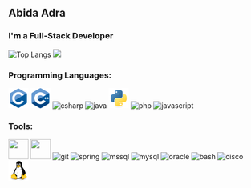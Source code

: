 ## Abida Adra
### I'm a Full-Stack Developer

 ![Top Langs](https://github-readme-stats.vercel.app/api/top-langs/?username=abidaadra&hide=javascript,css,scss,html&theme=neon)
 ![](https://github-readme-stats.vercel.app/api?username=abidaadra&show_icons=true&hide=contribs,prs&cache_seconds=86400&theme=neon)

<h3 align="left">Programming Languages:</h3>
<p align="left">
<img src="https://raw.githubusercontent.com/devicons/devicon/master/icons/c/c-original.svg" alt="c" width="40" height="40"/>
<img src="https://raw.githubusercontent.com/devicons/devicon/master/icons/cplusplus/cplusplus-original.svg" alt="cplusplus" width="40" height="40"/>
<img src="https://raw.githubusercontent.com/devicons/devicon/master/icons/cplusplus/csharp-original.svg" alt="csharp" width="40" height="40"/>
<img src="https://raw.githubusercontent.com/devicons/devicon/master/icons/cplusplus/java-original.svg" alt="java" width="40" height="40"/>
<img src="https://raw.githubusercontent.com/devicons/devicon/master/icons/python/python-original.svg" alt="python" width="40 "height="40"/>
<img src="https://raw.githubusercontent.com/devicons/devicon/master/icons/python/php-original.svg" alt="php" width="40 "height="40"/>
<img src="https://cdn.jsdelivr.net/gh/devicons/devicon@latest/icons/javascript/javascript-original.svg" alt="javascript" width="40" height="40" />
</p>

<h3 align="left">Tools:</h3>
<p align="left">
<img src="https://cdn.jsdelivr.net/gh/devicons/devicon@latest/icons/html5/html5-original-wordmark.svg" width="40" height="40"/>
<img src="https://cdn.jsdelivr.net/gh/devicons/devicon@latest/icons/css3/css3-original-wordmark.svg" width="40" height="40" />
<img src="https://www.vectorlogo.zone/logos/git-scm/git-scm-icon.svg" alt="git" width="40" height="40"/>
<img src="https://cdn.jsdelivr.net/gh/devicons/devicon@latest/icons/spring/spring-original-wordmark.svg" alt="spring" width="40" height="40/>
<img src="https://cdn.jsdelivr.net/gh/devicons/devicon@latest/icons/dot-net/dot-net-original-wordmark.svg" alt="net" width="40" height="40"/>
<img src="https://cdn.jsdelivr.net/gh/devicons/devicon@latest/icons/microsoftsqlserver/microsoftsqlserver-original-wordmark.svg" alt="mssql" width="40" height="40"/>
<img src="https://cdn.jsdelivr.net/gh/devicons/devicon@latest/icons/mysql/mysql-original.svg" alt="mysql" width="40" height="40"/>
<img src="https://cdn.jsdelivr.net/gh/devicons/devicon@latest/icons/oracle/oracle-original.svg" alt="oracle" width="40" height="40"/>
<img src="https://www.vectorlogo.zone/logos/gnu_bash/gnu_bash-icon.svg" alt="bash" width="40" height="40"/>
<img src=" https://www.vectorlogo.zone/logos/cisco/cisco-ar21.svg" alt="cisco" width="40" height="40"/>
<img src="https://raw.githubusercontent.com/devicons/devicon/master/icons/linux/linux-original.svg" alt="linux" width="40" height="40"/>
</p>


<!--
comment here
-->
